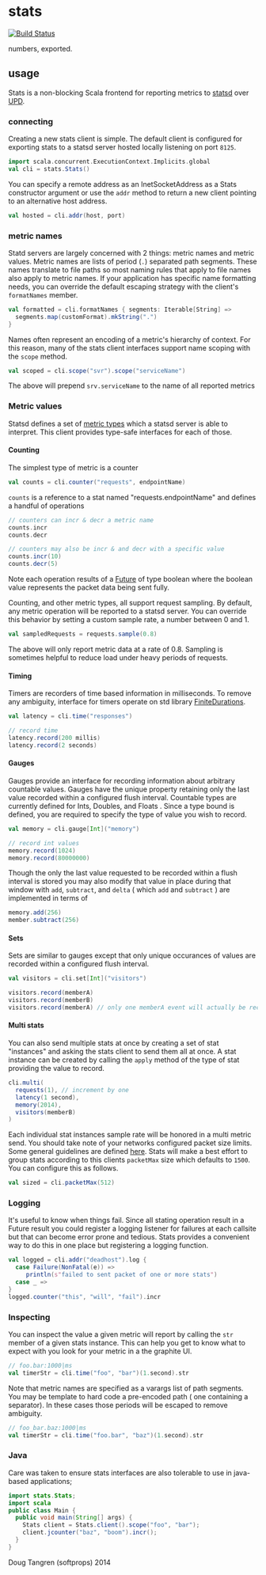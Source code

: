 # stats

[![Build Status](https://travis-ci.org/softprops/stats.svg?branch=master)](https://travis-ci.org/softprops/stats)

numbers, exported.

## usage

Stats is a non-blocking Scala frontend for reporting metrics to [statsd](https://github.com/etsy/statsd/) over [UPD](http://en.wikipedia.org/wiki/User_Datagram_Protocol).

### connecting

Creating a new stats client is simple. The default client is configured for exporting stats to a statsd server hosted locally listening on port `8125`.

```scala
import scala.concurrent.ExecutionContext.Implicits.global
val cli = stats.Stats()
```

You can specify a remote address as an InetSocketAddress as a Stats constructor argument or use the `addr` method to return a new client pointing to an alternative host address.

```scala
val hosted = cli.addr(host, port)
```

### metric names

Statd servers are largely concerned with 2 things: metric names and metric values. Metric names are lists of period (`.`) separated path segments.
These names translate to file paths so most naming rules that apply to file names also apply to metric names. If your application has specific name
formatting needs, you can override the default escaping strategy with the client's `formatNames` member.

```scala
val formatted = cli.formatNames { segments: Iterable[String] =>
  segments.map(customFormat).mkString(".")
}
```

Names often represent an encoding of a metric's hierarchy of context. For this reason, many of the stats client interfaces support name scoping with the `scope` method.

```scala
val scoped = cli.scope("svr").scope("serviceName")
```

The above will prepend `srv.serviceName` to the name of all reported metrics

### Metric values

Statsd defines a set of [metric types](https://github.com/etsy/statsd/blob/master/docs/metric_types.md) which a statsd server is able to interpret.
This client provides type-safe interfaces for each of those.

#### Counting

The simplest type of metric is a counter

```scala
val counts = cli.counter("requests", endpointName)
```

`counts` is a reference to a stat named "requests.endpointName" and defines a handful of operations

```scala
// counters can incr & decr a metric name
counts.incr
counts.decr

// counters may also be incr & and decr with a specific value
counts.incr(10)
counts.decr(5)
```

Note each operation results of a [Future](http://www.scala-lang.org/api/current/index.html#scala.concurrent.Future) of type boolean where the boolean value represents the packet data being sent fully.

Counting, and other metric types, all support request sampling. By default, any metric operation will be reported to a statsd server. You can override
this behavior by setting a custom sample rate, a number between 0 and 1.

```scala
val sampledRequests = requests.sample(0.8)
```

The above will only report metric data at a rate of 0.8. Sampling is sometimes helpful to reduce load under heavy periods of requests.

#### Timing

Timers are recorders of time based information in milliseconds. To remove any ambiguity, interface for timers operate on std library [FiniteDurations](http://www.scala-lang.org/api/current/index.html#scala.concurrent.duration.FiniteDuration).

```scala
val latency = cli.time("responses")

// record time
latency.record(200 millis)
latency.record(2 seconds)
```

#### Gauges

Gauges provide an interface for recording information about arbitrary countable values. Gauges have the unique property retaining only the last value recorded within a configured flush interval. Countable types are currently defined for Ints, Doubles, and Floats
. Since a type bound is defined, you are required to specify the type of value you wish to record.

```scala
val memory = cli.gauge[Int]("memory")

// record int values
memory.record(1024)
memory.record(80000000)
```

Though the only the last value requested to be recorded within a flush interval is stored you may also modify that value in place during that window with `add`, `subtract`, and `delta` ( which `add` and `subtract` ) are implemented in terms of

```scala
memory.add(256)
member.subtract(256)
```

#### Sets

Sets are similar to gauges except that only unique occurances of values are recorded within a configured flush interval.

```scala
val visitors = cli.set[Int]("visitors")

visitors.record(memberA)
visitors.record(memberB)
visitors.record(memberA) // only one memberA event will actually be recorded for a given flush interval
```

#### Multi stats

You can also send multiple stats at once by creating a set of stat "instances" and asking the stats client to send them all at once. A stat instance
can be created by calling the `apply` method of the type of stat providing the value to record.

```scala
cli.multi(
  requests(1), // increment by one
  latency(1 second),
  memory(2014),
  visitors(memberB)
)
```

Each individual stat instances sample rate will be honored in a multi metric send. You should take note of your networks configured packet size limits.
Some general guidelines are defined [here](https://github.com/etsy/statsd/blob/master/docs/metric_types.md#multi-metric-packets). Stats will make a best effort to group stats according to this clients `packetMax` size which defaults to `1500`. You can configure this as follows.

```scala
val sized = cli.packetMax(512)
```

### Logging


It's useful to know when things fail. Since all stating operation result in a Future result you could register a logging listener for failures at
each callsite but that can become error prone and tedious. Stats provides a convenient way to do this in one place but registering a logging function.

```scala
val logged = cli.addr("deadhost").log {
  case Failure(NonFatal(e)) =>
     println(s"failed to sent packet of one or more stats")
  case _ =>
}
logged.counter("this", "will", "fail").incr
```

### Inspecting

You can inspect the value a given metric will report by calling the `str` member of a given stats instance. This can help you get to know what to
expect with you look for your metric in a the graphite UI.

```scala
// foo.bar:1000|ms
val timerStr = cli.time("foo", "bar")(1.second).str
```

Note that metric names are specified as a varargs list of path segments. You may be template to hard code a pre-encoded path ( one containing a separator). In these cases those periods will be escaped to remove ambiguity.

```scala
// foo_bar.baz:1000|ms
val timerStr = cli.time("foo.bar", "baz")(1.second).str
```

### Java

Care was taken to ensure stats interfaces are also tolerable to use in java-based applications;

```java
import stats.Stats;
import scala
public class Main {
  public void main(String[] args) {
    Stats client = Stats.client().scope("foo", "bar");
    client.jcounter("baz", "boom").incr();
  }
}
```

Doug Tangren (softprops) 2014
